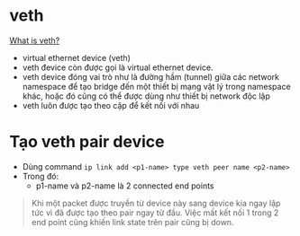 # veth

[What is veth?](https://www.unix.com/man-page/linux/4/veth#:~:text=Linux%202018-02-02%20veth%20%284%29%20The%20veth%20devices%20are,be%20used%20as%20standalone%20network%20devices.%20veth%20devic)

- virtual ethernet device (veth)
- veth đevice còn được gọi là virtual ethernet device.
- veth device đóng vai trò như là đường hầm (tunnel) giữa các network namespace để tạo bridge đến một thiết bị mạng vật lý trong namespace khác, hoặc đó cũng có thể được dùng như thiết bị network độc lập
- veth luôn được tạo theo cặp để kết nối với nhau

# Tạo veth pair device
- Dùng command `ip link add <p1-name> type veth peer name <p2-name>`
- Trong đó:
  - p1-name và p2-name là 2 connected end points

> Khi một packet được truyền từ device này sang device kia ngay lập tức vì đã được tạo theo pair ngay từ đầu. Việc mất kết nối 1 trong 2 end point cũng khiến link state trên pair cũng bị down.